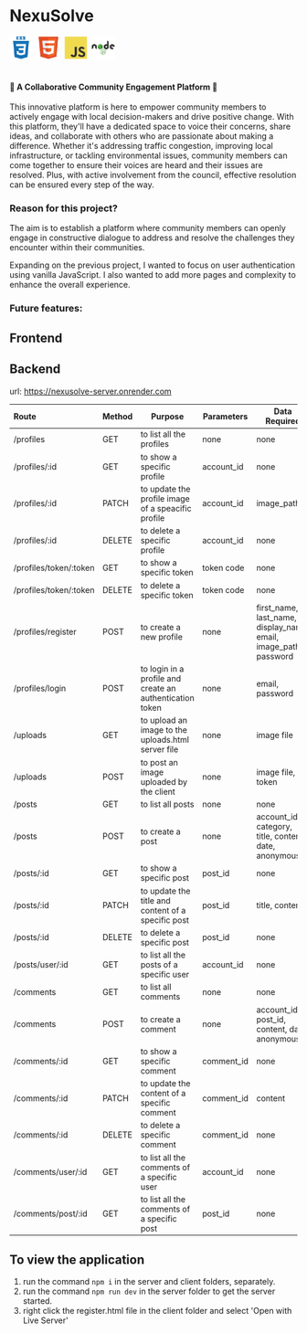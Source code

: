 # NexuSolve

<div>
  <img src="https://github.com/devicons/devicon/blob/master/icons/css3/css3-plain-wordmark.svg"  title="CSS3" alt="CSS" width="40" height="40"/>&nbsp;
  <img src="https://github.com/devicons/devicon/blob/master/icons/html5/html5-original.svg" title="HTML5" alt="HTML" width="40" height="40"/>&nbsp;
  <img src="https://github.com/devicons/devicon/blob/master/icons/javascript/javascript-original.svg" title="JavaScript" alt="JavaScript" width="40" height="40"/>&nbsp;
  <img src="https://github.com/devicons/devicon/blob/master/icons/nodejs/nodejs-original-wordmark.svg" title="NodeJS" alt="NodeJS" width="40" height="40"/>&nbsp;
</div>

<br>

#### 🌟 A Collaborative Community Engagement Platform 🌟

This innovative platform is here to empower community members to actively engage with local decision-makers and drive positive change. With this platform, they'll have a dedicated space to voice their concerns, share ideas, and collaborate with others who are passionate about making a difference. Whether it's addressing traffic congestion, improving local infrastructure, or tackling environmental issues, community members can come together to ensure their voices are heard and their issues are resolved. Plus, with active involvement from the council, effective resolution can be ensured every step of the way.

### Reason for this project?
The aim is to establish a platform where community members can openly engage in constructive dialogue to address and resolve the challenges they encounter within their communities.

Expanding on the previous project, I wanted to focus on user authentication using vanilla JavaScript. I also wanted to add more pages and complexity to enhance the overall experience.

### Future features:

## Frontend


## Backend
url: https://nexusolve-server.onrender.com

| Route | Method | Purpose | Parameters | Data Required |
|:------|---------|---------|------------|------------|
|/profiles|GET|to list all the profiles|none|none|
|/profiles/:id|GET|to show a specific profile|account_id|none|
|/profiles/:id|PATCH|to update the profile image of a speacific profile|account_id|image_path|
|/profiles/:id|DELETE|to delete a specific profile|account_id|none|
|/profiles/token/:token|GET|to show a specific token|token code|none|
|/profiles/token/:token|DELETE|to delete a specific token|token code|none|
|/profiles/register|POST|to create a new profile|none|first_name, last_name, display_name, email, image_path, password|
|/profiles/login|POST|to login in a profile and create an authentication token|none|email, password|
|/uploads|GET|to upload an image to the uploads.html server file|none|image file|
|/uploads|POST|to post an image uploaded by the client|none|image file, token|
|/posts|GET|to list all posts|none|none|
|/posts|POST|to create a post|none|account_id, category, title, content, date, anonymous|
|/posts/:id|GET|to show a specific post|post_id|none|
|/posts/:id|PATCH|to update the title and content of a specific post|post_id|title, content|
|/posts/:id|DELETE|to delete a specific post|post_id|none|
|/posts/user/:id|GET|to list all the posts of a specific user|account_id|none|
|/comments|GET|to list all comments|none|none|
|/comments|POST|to create a comment|none|account_id, post_id, content, date, anonymous|
|/comments/:id|GET|to show a specific comment|comment_id|none|
|/comments/:id|PATCH|to update the content of a specific comment|comment_id|content|
|/comments/:id|DELETE|to delete a specific comment|comment_id|none|
|/comments/user/:id|GET|to list all the comments of a specific user|account_id|none|
|/comments/post/:id|GET|to list all the comments of a specific post|post_id|none|

## To view the application
1. run the command `npm i` in the server and client folders, separately.
2. run the command `npm run dev` in the server folder to get the server started.
3. right click the register.html file in the client folder and select 'Open with Live Server'